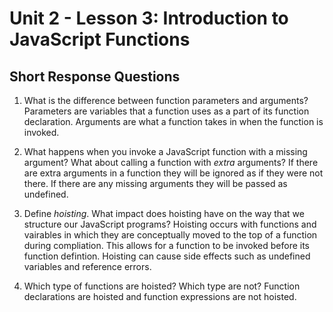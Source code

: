 # Unit 2 - Lesson 3: Introduction to JavaScript Functions
## Short Response Questions

1. What is the difference between function parameters and arguments?
    Parameters are variables that a function uses as a part of its function declaration.
    Arguments are what a function takes in when the function is invoked. 

2. What happens when you invoke a JavaScript function with a missing argument? What about calling a function with _extra_ arguments? 
    If there are extra arguments in a function they will be ignored as if they were not there. If there are any missing arguments they will be passed as undefined. 

3. Define _hoisting_. What impact does hoisting have on the way that we structure our JavaScript programs?
    Hoisting occurs with functions and vairables in which they are conceptually moved to the top of a function during compliation. This allows for a function to be invoked before its function defintion. Hoisting can cause side effects such as undefined variables and reference errors.

4. Which type of functions are hoisted? Which type are not?
    Function declarations are hoisted and function expressions are not hoisted. 


